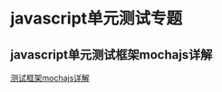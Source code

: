 # javascript单元测试专题                  

## javascript单元测试框架mochajs详解  
[测试框架mochajs详解](https://github.com/zhaosaisai/mocha-in-chinese)        

          
